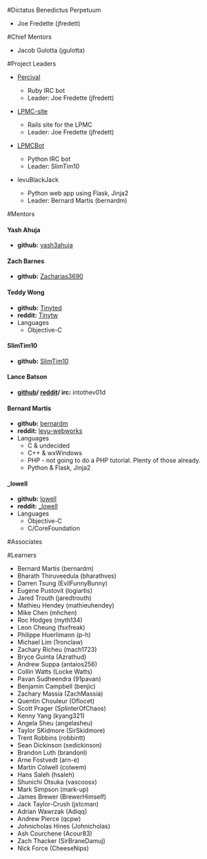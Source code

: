#Dictatus Benedictus Perpetuum

- Joe Fredette (jfredett)

#Chief Mentors

- Jacob Gulotta (jgulotta)

#Project Leaders

- [Percival](https://github.com/LearnProgramming/percival)
  - Ruby IRC bot
  - Leader: Joe Fredette (jfredett)

- [LPMC-site](https://github.com/LearnProgramming/lpmc-site)
  - Rails site for the LPMC
  - Leader: Joe Fredette (jfredett)

- [LPMCBot](https://github.com/LearnProgramming/LPMCBot)
  - Python IRC bot
  - Leader: SlimTim10

- levuBlackJack
  - Python web app using Flask, Jinja2
  - Leader: Bernard Martis (bernardm)

#Mentors

#### Yash Ahuja
  * **github:** [yash3ahuja](https://github.com/yash3ahuja)

#### Zach Barnes
  * **github:** [Zacharias3690](https://github.com/Zacharias3690)

#### Teddy Wong
  * **github:** [Tinyted](https://github.com/Tinyted)
  * **reddit:** [Tinytw](http://reddit.com/u/Tinytw)
  * Languages
    * Objective-C

#### SlimTim10
  * **github:** [SlimTim10](https://github.com/SlimTim10)

#### Lance Batson
  * **[github](https://github.com/intothev01d)/ [reddit](http://reddit.com/u/intothev01d)/ irc:** intothev01d

#### Bernard Martis
  * **github:** [bernardm](https://github.com/bernardm)
  * **reddit:** [levu-webworks](http://reddit.com/u/levu-webworks)
  * Languages
    * C & undecided
    * C++ & wxWindows
    * PHP - not going to do a PHP tutorial. Plenty of those already.
    * Python & Flask, Jinja2

#### _lowell
  * **github:** [lowell](https://github.com/lowell)
  * **reddit:** [_lowell](http://reddit.com/u/_lowell)
  * Languages
    * Objective-C
    * C/CoreFoundation

#Associates


#Learners

- Bernard Martis (bernardm)
- Bharath Thiruveedula (bharathves)
- Darren Tsung (EvilFunnyBunny)
- Eugene Pustovit (logiartis)
- Jared Trouth (jaredtrouth)
- Mathieu Hendey (mathieuhendey)
- Mike Chen (mhchen)
- Roc Hodges (myth134)
- Leon Cheung (fsxfreak)
- Philippe Huerlimann (p-h)
- Michael Lim (1ronclaw)
- Zachary Richeu (mach1723)
- Bryce Guinta (Azrathud)
- Andrew Suppa (antaios256)
- Collin Watts (Locke Watts)
- Pavan Sudheendra (91pavan)
- Benjamin Campbell (benjic)
- Zachary Massia (ZachMassia)
- Quentin Chouleur (Oflocet)
- Scott Prager (SplinterOfChaos)
- Kenny Yang (kyang321)
- Angela Sheu (angelasheu)
- Taylor SKidmore (SirSkidmore)
- Trent Robbins (robbintt)
- Sean Dickinson (sedickinson)
- Brandon Luth (brandonl)
- Arne Fostvedt (arn-e)
- Martin Colwell (colwem)
- Hans Saleh (hsaleh)
- Shunichi Otsuka (vascoosx)
- Mark Simpson (mark-up)
- James Brewer (BrewerHimself)
- Jack Taylor-Crush (jxtcman)
- Adrian Wawrzak (Adiqq)
- Andrew Pierce (qcpw)
- Johnicholas Hines (Johnicholas)
- Ash Courchene (Acour83)
- Zach Thacker (SirBraneDamuj)
- Nick Force (CheeseNips)